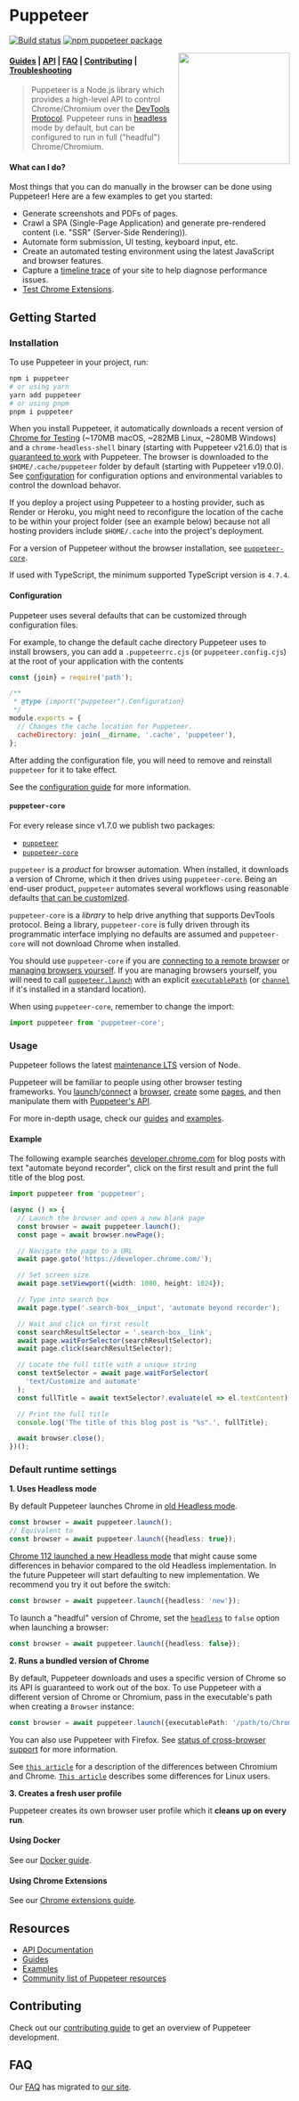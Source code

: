 # Puppeteer

[![Build status](https://github.com/puppeteer/puppeteer/workflows/CI/badge.svg)](https://github.com/puppeteer/puppeteer/actions?query=workflow%3ACI)
[![npm puppeteer package](https://img.shields.io/npm/v/puppeteer.svg)](https://npmjs.org/package/puppeteer)

<img src="https://user-images.githubusercontent.com/10379601/29446482-04f7036a-841f-11e7-9872-91d1fc2ea683.png" height="200" align="right"/>

#### [Guides](https://pptr.dev/category/guides) | [API](https://pptr.dev/api) | [FAQ](https://pptr.dev/faq) | [Contributing](https://pptr.dev/contributing) | [Troubleshooting](https://pptr.dev/troubleshooting)

> Puppeteer is a Node.js library which provides a high-level API to control
> Chrome/Chromium over the
> [DevTools Protocol](https://chromedevtools.github.io/devtools-protocol/).
> Puppeteer runs in
> [headless](https://developer.chrome.com/articles/new-headless/)
> mode by default, but can be configured to run in full ("headful")
> Chrome/Chromium.

#### What can I do?

Most things that you can do manually in the browser can be done using Puppeteer!
Here are a few examples to get you started:

- Generate screenshots and PDFs of pages.
- Crawl a SPA (Single-Page Application) and generate pre-rendered content (i.e.
  "SSR" (Server-Side Rendering)).
- Automate form submission, UI testing, keyboard input, etc.
- Create an automated testing environment using the latest JavaScript and
  browser features.
- Capture a
  [timeline trace](https://developers.google.com/web/tools/chrome-devtools/evaluate-performance/reference)
  of your site to help diagnose performance issues.
- [Test Chrome Extensions](https://pptr.dev/guides/chrome-extensions).

## Getting Started

### Installation

To use Puppeteer in your project, run:

```bash
npm i puppeteer
# or using yarn
yarn add puppeteer
# or using pnpm
pnpm i puppeteer
```

When you install Puppeteer, it automatically downloads a recent version of
[Chrome for Testing](https://developer.chrome.com/blog/chrome-for-testing/) (~170MB macOS, ~282MB Linux, ~280MB Windows) and a `chrome-headless-shell` binary (starting with Puppeteer v21.6.0) that is [guaranteed to
work](https://pptr.dev/faq#q-why-doesnt-puppeteer-vxxx-work-with-chromium-vyyy)
with Puppeteer. The browser is downloaded to the `$HOME/.cache/puppeteer` folder
by default (starting with Puppeteer v19.0.0). See [configuration](https://pptr.dev/api/puppeteer.configuration) for configuration options and environmental variables to control the download behavor.

If you deploy a project using Puppeteer to a hosting provider, such as Render or
Heroku, you might need to reconfigure the location of the cache to be within
your project folder (see an example below) because not all hosting providers
include `$HOME/.cache` into the project's deployment.

For a version of Puppeteer without the browser installation, see
[`puppeteer-core`](#puppeteer-core).

If used with TypeScript, the minimum supported TypeScript version is `4.7.4`.

#### Configuration

Puppeteer uses several defaults that can be customized through configuration
files.

For example, to change the default cache directory Puppeteer uses to install
browsers, you can add a `.puppeteerrc.cjs` (or `puppeteer.config.cjs`) at the
root of your application with the contents

```js
const {join} = require('path');

/**
 * @type {import("puppeteer").Configuration}
 */
module.exports = {
  // Changes the cache location for Puppeteer.
  cacheDirectory: join(__dirname, '.cache', 'puppeteer'),
};
```

After adding the configuration file, you will need to remove and reinstall
`puppeteer` for it to take effect.

See the [configuration guide](https://pptr.dev/guides/configuration) for more
information.

#### `puppeteer-core`

For every release since v1.7.0 we publish two packages:

- [`puppeteer`](https://www.npmjs.com/package/puppeteer)
- [`puppeteer-core`](https://www.npmjs.com/package/puppeteer-core)

`puppeteer` is a _product_ for browser automation. When installed, it downloads
a version of Chrome, which it then drives using `puppeteer-core`. Being an
end-user product, `puppeteer` automates several workflows using reasonable
defaults [that can be customized](https://pptr.dev/guides/configuration).

`puppeteer-core` is a _library_ to help drive anything that supports DevTools
protocol. Being a library, `puppeteer-core` is fully driven through its
programmatic interface implying no defaults are assumed and `puppeteer-core`
will not download Chrome when installed.

You should use `puppeteer-core` if you are
[connecting to a remote browser](https://pptr.dev/api/puppeteer.puppeteer.connect)
or [managing browsers yourself](https://pptr.dev/browsers-api/).
If you are managing browsers yourself, you will need to call
[`puppeteer.launch`](https://pptr.dev/api/puppeteer.puppeteernode.launch) with
an explicit
[`executablePath`](https://pptr.dev/api/puppeteer.launchoptions)
(or [`channel`](https://pptr.dev/api/puppeteer.launchoptions) if it's
installed in a standard location).

When using `puppeteer-core`, remember to change the import:

```ts
import puppeteer from 'puppeteer-core';
```

### Usage

Puppeteer follows the latest
[maintenance LTS](https://github.com/nodejs/Release#release-schedule) version of
Node.

Puppeteer will be familiar to people using other browser testing frameworks. You
[launch](https://pptr.dev/api/puppeteer.puppeteernode.launch)/[connect](https://pptr.dev/api/puppeteer.puppeteernode.connect)
a [browser](https://pptr.dev/api/puppeteer.browser),
[create](https://pptr.dev/api/puppeteer.browser.newpage) some
[pages](https://pptr.dev/api/puppeteer.page), and then manipulate them with
[Puppeteer's API](https://pptr.dev/api).

For more in-depth usage, check our [guides](https://pptr.dev/category/guides)
and [examples](https://github.com/puppeteer/puppeteer/tree/main/examples).

#### Example

The following example searches [developer.chrome.com](https://developer.chrome.com/) for blog posts with text "automate beyond recorder", click on the first result and print the full title of the blog post.

```ts
import puppeteer from 'puppeteer';

(async () => {
  // Launch the browser and open a new blank page
  const browser = await puppeteer.launch();
  const page = await browser.newPage();

  // Navigate the page to a URL
  await page.goto('https://developer.chrome.com/');

  // Set screen size
  await page.setViewport({width: 1080, height: 1024});

  // Type into search box
  await page.type('.search-box__input', 'automate beyond recorder');

  // Wait and click on first result
  const searchResultSelector = '.search-box__link';
  await page.waitForSelector(searchResultSelector);
  await page.click(searchResultSelector);

  // Locate the full title with a unique string
  const textSelector = await page.waitForSelector(
    'text/Customize and automate'
  );
  const fullTitle = await textSelector?.evaluate(el => el.textContent);

  // Print the full title
  console.log('The title of this blog post is "%s".', fullTitle);

  await browser.close();
})();
```

### Default runtime settings

**1. Uses Headless mode**

By default Puppeteer launches Chrome in
[old Headless mode](https://developer.chrome.com/articles/new-headless/).

```ts
const browser = await puppeteer.launch();
// Equivalent to
const browser = await puppeteer.launch({headless: true});
```

[Chrome 112 launched a new Headless mode](https://developer.chrome.com/articles/new-headless/) that might cause some differences in behavior compared to the old Headless implementation.
In the future Puppeteer will start defaulting to new implementation.
We recommend you try it out before the switch:

```ts
const browser = await puppeteer.launch({headless: 'new'});
```

To launch a "headful" version of Chrome, set the
[`headless`](https://pptr.dev/api/puppeteer.browserlaunchargumentoptions) to `false`
option when launching a browser:

```ts
const browser = await puppeteer.launch({headless: false});
```

**2. Runs a bundled version of Chrome**

By default, Puppeteer downloads and uses a specific version of Chrome so its
API is guaranteed to work out of the box. To use Puppeteer with a different
version of Chrome or Chromium, pass in the executable's path when creating a
`Browser` instance:

```ts
const browser = await puppeteer.launch({executablePath: '/path/to/Chrome'});
```

You can also use Puppeteer with Firefox. See
[status of cross-browser support](https://pptr.dev/faq/#q-what-is-the-status-of-cross-browser-support) for
more information.

See
[`this article`](https://www.howtogeek.com/202825/what%E2%80%99s-the-difference-between-chromium-and-chrome/)
for a description of the differences between Chromium and Chrome.
[`This article`](https://chromium.googlesource.com/chromium/src/+/refs/heads/main/docs/chromium_browser_vs_google_chrome.md)
describes some differences for Linux users.

**3. Creates a fresh user profile**

Puppeteer creates its own browser user profile which it **cleans up on every
run**.

#### Using Docker

See our [Docker guide](https://pptr.dev/guides/docker).

#### Using Chrome Extensions

See our [Chrome extensions guide](https://pptr.dev/guides/chrome-extensions).

## Resources

- [API Documentation](https://pptr.dev/api)
- [Guides](https://pptr.dev/category/guides)
- [Examples](https://github.com/puppeteer/puppeteer/tree/main/examples)
- [Community list of Puppeteer resources](https://github.com/transitive-bullshit/awesome-puppeteer)

## Contributing

Check out our [contributing guide](https://pptr.dev/contributing) to get an
overview of Puppeteer development.

## FAQ

Our [FAQ](https://pptr.dev/faq) has migrated to
[our site](https://pptr.dev/faq).
